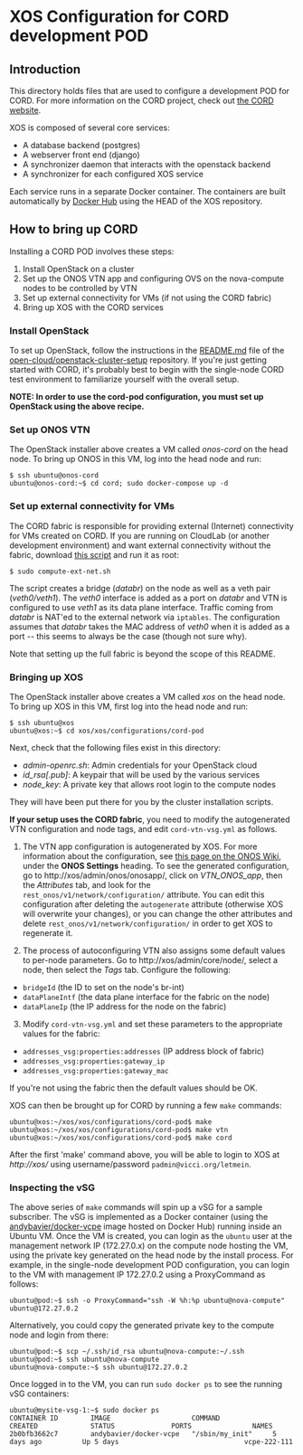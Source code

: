 # XOS Configuration for CORD development POD

## Introduction

This directory holds files that are used to configure a development POD for
CORD.  For more information on the CORD project, check out
[the CORD website](http://cord.onosproject.org/).

XOS is composed of several core services:

  * A database backend (postgres)
  * A webserver front end (django)
  * A synchronizer daemon that interacts with the openstack backend
  * A synchronizer for each configured XOS service

Each service runs in a separate Docker container.  The containers are built
automatically by [Docker Hub](https://hub.docker.com/u/xosproject/) using
the HEAD of the XOS repository.

## How to bring up CORD

Installing a CORD POD involves these steps:
 1. Install OpenStack on a cluster
 2. Set up the ONOS VTN app and configuring OVS on the nova-compute nodes to be
    controlled by VTN
 3. Set up external connectivity for VMs (if not using the CORD fabric)
 4. Bring up XOS with the CORD services

### Install OpenStack

To set up OpenStack, follow the instructions in the
[README.md](https://github.com/open-cloud/openstack-cluster-setup/blob/master/README.md)
file of the [open-cloud/openstack-cluster-setup](https://github.com/open-cloud/openstack-cluster-setup/)
repository.  If you're just getting started with CORD, it's probably best to begin with the 
single-node CORD test environment to familiarize yourself with the overall setup.

**NOTE: In order to use the cord-pod configuration, you must set up OpenStack using the above recipe.**

### Set up ONOS VTN

The OpenStack installer above creates a VM called *onos-cord* on the head node.
To bring up ONOS in this VM, log into the head node and run:
```
$ ssh ubuntu@onos-cord
ubuntu@onos-cord:~$ cd cord; sudo docker-compose up -d
```

### Set up external connectivity for VMs

The CORD fabric is responsible for providing external (Internet) connectivity
for VMs created on CORD.  If you are running on CloudLab (or another development
environment) and want external connectivity without the fabric, download [this script](https://raw.githubusercontent.com/open-cloud/openstack-cluster-setup/master/scripts/compute-ext-net.sh)
 and run it as root:
 ```
 $ sudo compute-ext-net.sh
 ```

The script creates a bridge (*databr*) on the node as well as a veth pair
(*veth0/veth1*).  The *veth0* interface is added as a port on *databr* and
VTN is configured to use *veth1* as its data plane interface.  Traffic coming
from *databr* is NAT'ed to the external network via `iptables`.  The configuration
assumes that *databr* takes the MAC address of *veth0* when it is added as a port
-- this seems to always be the case (though not sure why).

Note that setting up the full fabric is beyond the scope of this README.

### Bringing up XOS

The OpenStack installer above creates a VM called *xos* on the head node.
To bring up XOS in this VM, first log into the head node and run:
```
$ ssh ubuntu@xos
ubuntu@xos:~$ cd xos/xos/configurations/cord-pod
```

Next, check that the following files exist in this directory:

 * *admin-openrc.sh*: Admin credentials for your OpenStack cloud
 * *id_rsa[.pub]*: A keypair that will be used by the various services
 * *node_key*: A private key that allows root login to the compute nodes

They will have been put there for you by the cluster installation scripts.

**If your setup uses the CORD fabric**, you need to modify the autogenerated VTN
configuration and node tags, and edit `cord-vtn-vsg.yml` as follows.

 1. The VTN app configuration is autogenerated by XOS.  For more information
about the configuration, see [this page on the ONOS Wiki](https://wiki.onosproject.org/display/ONOS/CORD+VTN),
under the **ONOS Settings** heading.  To see the generated
configuration, go to http://xos/admin/onos/onosapp/, click on
*VTN_ONOS_app*, then the *Attributes* tab, and look for the
`rest_onos/v1/network/configuration/` attribute.  You can edit this
configuration after deleting the `autogenerate` attribute (otherwise XOS will
overwrite your changes), or you can change the other
attributes and delete  `rest_onos/v1/network/configuration/` in order
to get XOS to regenerate it.

 2. The process of autoconfiguring VTN also assigns some default values to per-node parameters.  Go to
 http://xos/admin/core/node/, select a node, then select the *Tags* tab.  Configure the following:
  * `bridgeId` (the ID to set on the node's br-int)
  * `dataPlaneIntf` (the data plane interface for the fabric on the node)
  * `dataPlaneIp` (the IP address for the node on the fabric)

 3. Modify `cord-vtn-vsg.yml` and set these parameters to the
appropriate values for the fabric:
  * `addresses_vsg:properties:addresses` (IP address block of fabric)
  * `addresses_vsg:properties:gateway_ip` 
  * `addresses_vsg:properties:gateway_mac` 

If you're not using the fabric then the default values should be OK.  

XOS can then be brought up for CORD by running a few `make` commands:
```
ubuntu@xos:~/xos/xos/configurations/cord-pod$ make
ubuntu@xos:~/xos/xos/configurations/cord-pod$ make vtn
ubuntu@xos:~/xos/xos/configurations/cord-pod$ make cord
```

After the first 'make' command above, you will be able to login to XOS at
*http://xos/* using username/password `padmin@vicci.org/letmein`.

### Inspecting the vSG

The above series of `make` commands will spin up a vSG for a sample subscriber.  The
vSG is implemented as a Docker container (using the
[andybavier/docker-vcpe](https://hub.docker.com/r/andybavier/docker-vcpe/) image
hosted on Docker Hub) running inside an Ubuntu VM.  Once the VM is created, you
can login as the `ubuntu` user at the management network IP (172.27.0.x) on the compute node
hosting the VM, using the private key generated on the head node by the install process.
For example, in the single-node development POD configuration, you can login to the VM
with management IP 172.27.0.2 using a ProxyCommand as follows:

```
ubuntu@pod:~$ ssh -o ProxyCommand="ssh -W %h:%p ubuntu@nova-compute" ubuntu@172.27.0.2
```

Alternatively, you could copy the generated private key to the compute node
and login from there:

```
ubuntu@pod:~$ scp ~/.ssh/id_rsa ubuntu@nova-compute:~/.ssh
ubuntu@pod:~$ ssh ubuntu@nova-compute
ubuntu@nova-compute:~$ ssh ubuntu@172.27.0.2
```

Once logged in to the VM, you can run `sudo docker ps` to see the running
vSG containers:

```
ubuntu@mysite-vsg-1:~$ sudo docker ps
CONTAINER ID        IMAGE                    COMMAND             CREATED             STATUS              PORTS               NAMES
2b0bfb3662c7        andybavier/docker-vcpe   "/sbin/my_init"     5 days ago          Up 5 days                               vcpe-222-111
```
